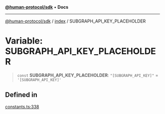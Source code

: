 [**@human-protocol/sdk**](../../README.md) • **Docs**

***

[@human-protocol/sdk](../../modules.md) / [index](../README.md) / SUBGRAPH\_API\_KEY\_PLACEHOLDER

# Variable: SUBGRAPH\_API\_KEY\_PLACEHOLDER

> `const` **SUBGRAPH\_API\_KEY\_PLACEHOLDER**: `"[SUBGRAPH_API_KEY]"` = `'[SUBGRAPH_API_KEY]'`

## Defined in

[constants.ts:338](https://github.com/humanprotocol/human-protocol/blob/0de84fbe0e3df6d9c9e1e985a33c1467fa40ea55/packages/sdk/typescript/human-protocol-sdk/src/constants.ts#L338)
